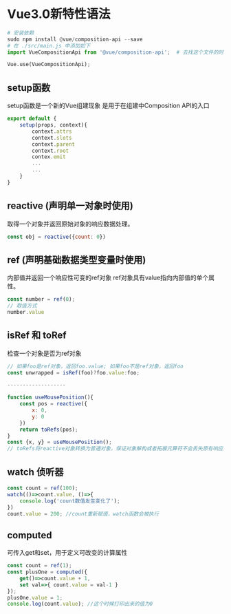 # Vue3.0新特性语法
```python
# 安装依赖
sudo npm install @vue/composition-api --save
# 在 ./src/main.js 中添加如下
import VueCompositionApi from '@vue/composition-api';  # 去找这个文件的时候注意文件夹的名字叫“@vue”

Vue.use(VueCompositionApi);
```
## setup函数
setup函数是一个新的Vue组建现象
是用于在组建中Composition API的入口
```javascript
export default {
    setup(props, context){
        context.attrs
        context.slots
        context.parent
        context.root
        contex.emit
        ...
        ...
    }
}
```
## reactive (声明单一对象时使用)
取得一个对象并返回原始对象的响应数据处理。
```javascript
const obj = reactive({count: 0})
```
## ref (声明基础数据类型变量时使用)
内部值并返回一个响应性可变的ref对象
ref对象具有value指向内部值的单个属性。
```javascript
const number = ref(0);
// 取值方式
number.value
```
## isRef 和 toRef
检查一个对象是否为ref对象
```javascript
// 如果foo是ref对象，返回foo.value; 如果foo不是ref对象，返回foo
const unwrapped = isRef(foo)?foo.value:foo;

-------------------

function useMousePosition(){
    const pos = reactive({
        x: 0,
        y: 0
    })
    return toRefs(pos);
}
const {x, y} = useMousePosition();
// toRefs将reactive对象转换为普通对象，保证对象解构或者拓展元算符不会丢失原有响应式对象的响应
```
## watch 侦听器
```javascript
const count = ref(100);
watch(()=>count.value, ()=>{
    console.log('count数值发生变化了');
})
count.value = 200; //count重新赋值，watch函数会被执行
```
## computed
可传入get和set，用于定义可改变的计算属性
```javascript
const count = ref(1);
const plusOne = computed({
    get()=>count.value + 1,
    set val=>{ count.value = val-1 }
});
plusOne.value = 1;
console.log(count.value); //这个时候打印出来的值为0
```
